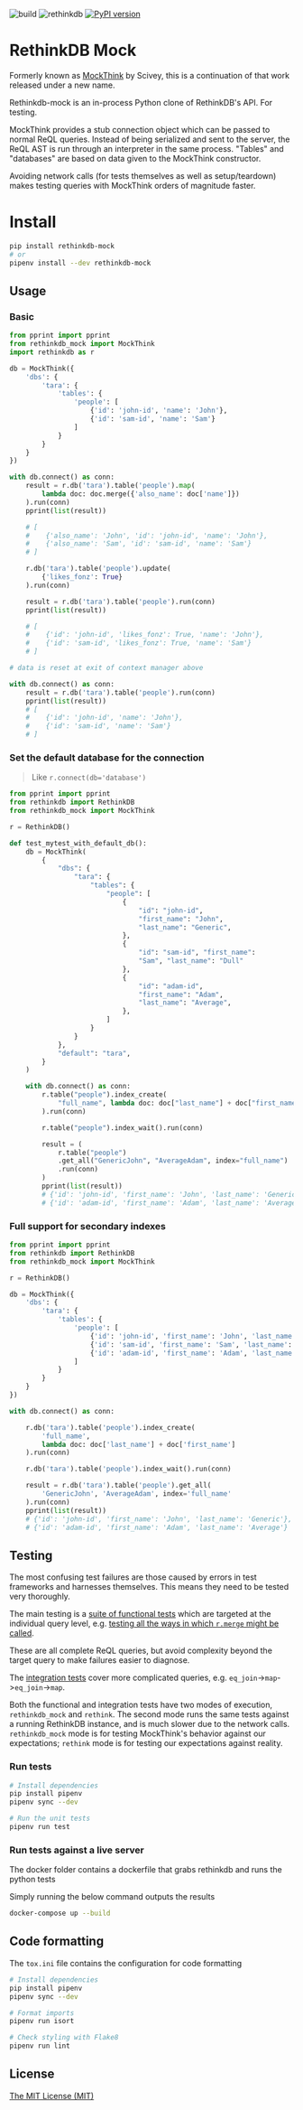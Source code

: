 ![build](https://github.com/Inveracity/rethinkdb-mock/workflows/build/badge.svg?branch=master)
![rethinkdb](https://img.shields.io/endpoint?url=https://gist.githubusercontent.com/Inveracity/ee29dbdeafff4549e9a7fb0ad114358c/raw/a4f809e51f9c269af81490c03a7c88a38764b8f3/rethinkdb-python)
[![PyPI version](https://badge.fury.io/py/rethinkdb-mock.svg)](https://pypi.org/project/rethinkdb-mock/)

# RethinkDB Mock

Formerly known as [MockThink](https://github.com/scivey/mockthink) by Scivey, this is a continuation of that work released under a new name.

Rethinkdb-mock is an in-process Python clone of RethinkDB's API. For testing.

MockThink provides a stub connection object which can be passed to normal ReQL queries. Instead of being serialized and sent to the server, the ReQL AST is run through an interpreter in the same process. "Tables" and "databases" are based on data given to the MockThink constructor.

Avoiding network calls (for tests themselves as well as setup/teardown) makes testing queries with MockThink orders of magnitude faster.

# Install

```sh
pip install rethinkdb-mock
# or
pipenv install --dev rethinkdb-mock
```

## Usage

### Basic

```python
from pprint import pprint
from rethinkdb_mock import MockThink
import rethinkdb as r

db = MockThink({
    'dbs': {
        'tara': {
            'tables': {
                'people': [
                    {'id': 'john-id', 'name': 'John'},
                    {'id': 'sam-id', 'name': 'Sam'}
                ]
            }
        }
    }
})

with db.connect() as conn:
    result = r.db('tara').table('people').map(
        lambda doc: doc.merge({'also_name': doc['name']})
    ).run(conn)
    pprint(list(result))

    # [
    #    {'also_name': 'John', 'id': 'john-id', 'name': 'John'},
    #    {'also_name': 'Sam', 'id': 'sam-id', 'name': 'Sam'}
    # ]

    r.db('tara').table('people').update(
        {'likes_fonz': True}
    ).run(conn)

    result = r.db('tara').table('people').run(conn)
    pprint(list(result))

    # [
    #    {'id': 'john-id', 'likes_fonz': True, 'name': 'John'},
    #    {'id': 'sam-id', 'likes_fonz': True, 'name': 'Sam'}
    # ]

# data is reset at exit of context manager above

with db.connect() as conn:
    result = r.db('tara').table('people').run(conn)
    pprint(list(result))
    # [
    #    {'id': 'john-id', 'name': 'John'},
    #    {'id': 'sam-id', 'name': 'Sam'}
    # ]
```

### Set the default database for the connection

> Like `r.connect(db='database')`

```python
from pprint import pprint
from rethinkdb import RethinkDB
from rethinkdb_mock import MockThink

r = RethinkDB()

def test_mytest_with_default_db():
    db = MockThink(
        {
            "dbs": {
                "tara": {
                    "tables": {
                        "people": [
                            {
                                "id": "john-id",
                                "first_name": "John",
                                "last_name": "Generic",
                            },
                            {
                                "id": "sam-id", "first_name":
                                "Sam", "last_name": "Dull"
                            },
                            {
                                "id": "adam-id",
                                "first_name": "Adam",
                                "last_name": "Average",
                            },
                        ]
                    }
                }
            },
            "default": "tara",
        }
    )

    with db.connect() as conn:
        r.table("people").index_create(
            "full_name", lambda doc: doc["last_name"] + doc["first_name"]
        ).run(conn)

        r.table("people").index_wait().run(conn)

        result = (
            r.table("people")
            .get_all("GenericJohn", "AverageAdam", index="full_name")
            .run(conn)
        )
        pprint(list(result))
        # {'id': 'john-id', 'first_name': 'John', 'last_name': 'Generic'},
        # {'id': 'adam-id', 'first_name': 'Adam', 'last_name': 'Average'}

```

### Full support for secondary indexes

```python
from pprint import pprint
from rethinkdb import RethinkDB
from rethinkdb_mock import MockThink

r = RethinkDB()

db = MockThink({
    'dbs': {
        'tara': {
            'tables': {
                'people': [
                    {'id': 'john-id', 'first_name': 'John', 'last_name': 'Generic'},
                    {'id': 'sam-id', 'first_name': 'Sam', 'last_name': 'Dull'},
                    {'id': 'adam-id', 'first_name': 'Adam', 'last_name': 'Average'}
                ]
            }
        }
    }
})

with db.connect() as conn:

    r.db('tara').table('people').index_create(
        'full_name',
        lambda doc: doc['last_name'] + doc['first_name']
    ).run(conn)

    r.db('tara').table('people').index_wait().run(conn)

    result = r.db('tara').table('people').get_all(
        'GenericJohn', 'AverageAdam', index='full_name'
    ).run(conn)
    pprint(list(result))
    # {'id': 'john-id', 'first_name': 'John', 'last_name': 'Generic'},
    # {'id': 'adam-id', 'first_name': 'Adam', 'last_name': 'Average'}

```

## Testing

The most confusing test failures are those caused by errors in test frameworks and harnesses themselves.
This means they need to be tested very thoroughly.

The main testing is a [suite of functional tests](https://github.com/scivey/rethinkdb_mock/tree/master/rethinkdb_mock/test/functional) which are targeted at the individual query level,
e.g. [testing all the ways in which `r.merge` might be called](https://github.com/scivey/rethinkdb_mock/blob/master/rethinkdb_mock/test/functional/test_merge.py).

These are all complete ReQL queries, but avoid complexity beyond the target query to make failures easier to diagnose.

The [integration tests](https://github.com/scivey/rethinkdb_mock/blob/master/rethinkdb_mock/test/integration/__init__.py) cover more complicated queries, e.g. `eq_join`->`map`->`eq_join`->`map`.

Both the functional and integration tests have two modes of execution, `rethinkdb_mock` and `rethink`. The second mode runs the same tests against a running RethinkDB instance, and is much slower due to the network calls. `rethinkdb_mock` mode is for testing MockThink's behavior against our expectations; `rethink` mode is for testing our expectations against reality.

### Run tests

```bash
# Install dependencies
pip install pipenv
pipenv sync --dev

# Run the unit tests
pipenv run test
```

### Run tests against a live server

The docker folder contains a dockerfile that grabs rethinkdb and runs the python tests

Simply running the below command outputs the results

```bash
docker-compose up --build
```

## Code formatting

The `tox.ini` file contains the configuration for code formatting

```bash
# Install dependencies
pip install pipenv
pipenv sync --dev

# Format imports
pipenv run isort

# Check styling with Flake8
pipenv run lint
```

## License

[The MIT License (MIT)](LICENSE)
